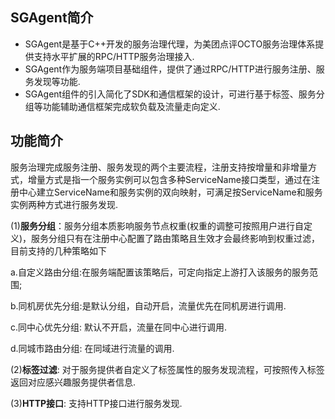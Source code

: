 ##  SGAgent简介  
  
  * SGAgent是基于C++开发的服务治理代理，为美团点评OCTO服务治理体系提供支持水平扩展的RPC/HTTP服务治理接入.
  * SGAgent作为服务端项目基础组件，提供了通过RPC/HTTP进行服务注册、服务发现等功能.
  * SGAgent组件的引入简化了SDK和通信框架的设计，可进行基于标签、服务分组等功能辅助通信框架完成软负载及流量走向定义.

##  功能简介  

  服务治理完成服务注册、服务发现的两个主要流程，注册支持按增量和非增量方式，增量方式是指一个服务实例可以包含多种ServiceName接口类型，通过在注册中心建立ServiceName和服务实例的双向映射，可满足按ServiceName和服务实例两种方式进行服务发现.
  
  (1)**服务分组**：服务分组本质影响服务节点权重(权重的调整可按照用户进行自定义)，服务分组只有在注册中心配置了路由策略且生效才会最终影响到权重过滤，目前支持的几种策略如下

 a.自定义路由分组:在服务端配置该策略后，可定向指定上游打入该服务的服务范围; 

 b.同机房优先分组:是默认分组，自动开启，流量优先在同机房进行调用.

 c.同中心优先分组: 默认不开启，流量在同中心进行调用.

 d.同城市路由分组: 在同域进行流量的调用.

 (2)**标签过滤**: 对于服务提供者自定义了标签属性的服务发现流程，可按照传入标签返回对应感兴趣服务提供者信息.
 
 (3)**HTTP接口**: 支持HTTP接口进行服务发现.